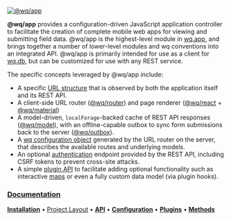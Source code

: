 [![@wq/app][logo]][docs]

**@wq/app** provides a configuration-driven JavaScript application controller to facilitate the creation of complete mobile web apps for viewing and submitting field data.   @wq/app is the highest-level module in [wq.app], and brings together a number of lower-level modules and wq conventions into an integrated API.  @wq/app is primarily intended for use as a client for [wq.db], but can be customized for use with any REST service.

The specific concepts leveraged by @wq/app include:

 * A specific [URL structure][url-structure] that is observed by both the application itself and its REST API.
 * A client-side URL router ([@wq/router]) and page renderer ([@wq/react] + [@wq/material])
 * A model-driven, `localForage`-backed cache of REST API responses ([@wq/model]), with an offline-capable outbox to sync form submissions back to the server ([@wq/outbox]).
 * A [wq configuration object][config] generated by the URL router on the server, that describes the available routes and underlying models.
 * An optional [authentication][auth] endpoint provided by the REST API, including CSRF tokens to prevent cross-site attacks.
 * A simple [plugin API][plugins] to facilitate adding optional functionality such as interactive [maps][@wq/map] or even a fully custom data model (via plugin hooks).

### [Documentation][docs]

[**Installation**][installation]
&bull;
[Project Layout][project-layout]
&bull;
[**API**][api]
&bull;
[**Configuration**][configuration]
&bull;
[**Plugins**][plugins]
&bull;
[**Methods**][methods]

[logo]: https://wq.io/images/@wq/app.svg
[docs]: https://wq.io/@wq/app
[installation]: https://wq.io/@wq/app#installation
[project-layout]: https://wq.io/@wq/app#project-layout
[api]: https://wq.io/@wq/app#api
[configuration]: https://wq.io/@wq/app#configuration
[plugins]: https://wq.io/plugins/
[methods]: https://wq.io/@wq/app#methods

[wq.app]: https://wq.io/wq.app/
[wq.db]: https://wq.io/wq.db/
[@wq/store]: https://wq.io/@wq/store
[@wq/model]: https://wq.io/@wq/model
[@wq/router]: https://wq.io/@wq/router
[@wq/outbox]: https://wq.io/@wq/outbox
[@wq/react]: https://wq.io/@wq/react
[@wq/material]: https://wq.io/@wq/material
[@wq/map]: https://wq.io/@wq/map
[url-structure]: https://wq.io/wq.db/url-structure
[config]: https://wq.io/config
[auth]: https://wq.io/wq.db/auth
